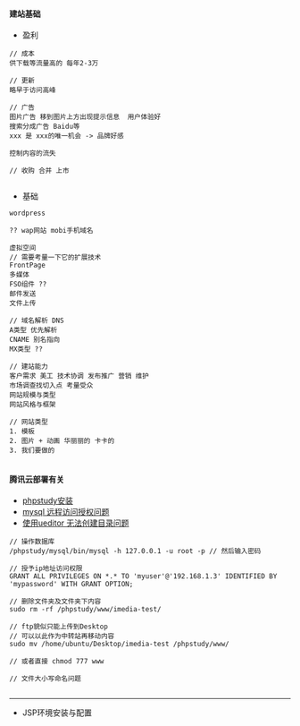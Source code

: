 #### **建站基础**
* 盈利


```
// 成本
供下载等流量高的 每年2-3万

// 更新
略早于访问高峰

// 广告
图片广告 移到图片上方出现提示信息  用户体验好
搜索分成广告 Baidu等
xxx 是 xxx的唯一机会 -> 品牌好感

控制内容的流失

// 收购 合并 上市 


```

* 基础


```
wordpress

?? wap网站 mobi手机域名

虚拟空间
// 需要考量一下它的扩展技术
FrontPage
多媒体
FSO组件 ??
邮件发送
文件上传

// 域名解析 DNS
A类型 优先解析
CNAME 别名指向
MX类型 ??

// 建站能力
客户需求 美工 技术协调 发布推广 营销 维护
市场调查找切入点 考量受众
网站规模与类型
网站风格与框架

// 网站类型
1. 模板
2. 图片 + 动画 华丽丽的 卡卡的
3. 我们要做的


```

#### **腾讯云部署有关**
* [phpstudy安装](https://bbs.aliyun.com/read/165947.html?spm=5176.bbsr165947.0.0.sl6Fe6&displayMode=1&page=1#527830)
* [mysql 远程访问授权问题](https://zhidao.baidu.com/question/358796386.html)
* [使用ueditor 无法创建目录问题](http://blog.csdn.net/chengyi_l/article/details/46377307)


```
// 操作数据库
/phpstudy/mysql/bin/mysql -h 127.0.0.1 -u root -p // 然后输入密码

// 授予ip地址访问权限
GRANT ALL PRIVILEGES ON *.* TO 'myuser'@'192.168.1.3' IDENTIFIED BY 'mypassword' WITH GRANT OPTION; 

// 删除文件夹及文件夹下内容
sudo rm -rf /phpstudy/www/imedia-test/

// ftp貌似只能上传到Desktop
// 可以以此作为中转站再移动内容
sudo mv /home/ubuntu/Desktop/imedia-test /phpstudy/www/

// 或者直接 chmod 777 www

// 文件大小写命名问题


```

------------

* JSP环境安装与配置


```



```
